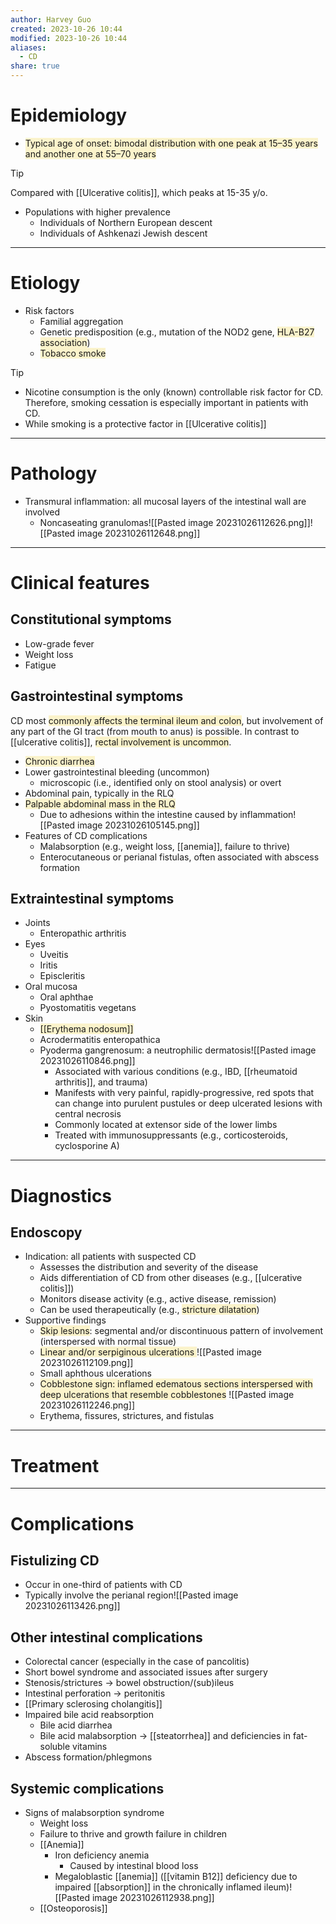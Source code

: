 ```yaml
---
author: Harvey Guo
created: 2023-10-26 10:44
modified: 2023-10-26 10:44
aliases:
  - CD
share: true
---
```

# Epidemiology
- <span style="background:rgba(240, 200, 0, 0.2)">Typical age of onset: bimodal distribution with one peak at 15–35 years and another one at 55–70 years</span>
>[!tip] 
>Compared with [[Ulcerative colitis]], which peaks at 15-35 y/o.
- Populations with higher prevalence
	- Individuals of Northern European descent
	- Individuals of Ashkenazi Jewish descent

---
# Etiology
- Risk factors
	- Familial aggregation
	- Genetic predisposition (e.g., mutation of the NOD2 gene, <span style="background:rgba(240, 200, 0, 0.2)">HLA-B27 association</span>)
	- <span style="background:rgba(240, 200, 0, 0.2)">Tobacco smoke</span>

>[!tip] 
>- Nicotine consumption is the only (known) controllable risk factor for CD. Therefore, smoking cessation is especially important in patients with CD.
>- While smoking is a protective factor in [[Ulcerative colitis]]

---
# Pathology
- Transmural inflammation: all mucosal layers of the intestinal wall are involved 
	- Noncaseating granulomas![[Pasted image 20231026112626.png]]![[Pasted image 20231026112648.png]]

---
# Clinical features
## Constitutional symptoms
- Low-grade fever
- Weight loss
- Fatigue
## Gastrointestinal symptoms
CD most <span style="background:rgba(240, 200, 0, 0.2)">commonly affects the terminal ileum and colon</span>, but involvement of any part of the GI tract (from mouth to anus) is possible. In contrast to [[ulcerative colitis]], <span style="background:rgba(240, 200, 0, 0.2)">rectal involvement is uncommon</span>. 
- <span style="background:rgba(240, 200, 0, 0.2)">Chronic diarrhea</span>
- Lower gastrointestinal bleeding (uncommon)
	- microscopic (i.e., identified only on stool analysis) or overt
- Abdominal pain, typically in the RLQ
- <span style="background:rgba(240, 200, 0, 0.2)">Palpable abdominal mass  in the RLQ  </span>
	- Due to adhesions within the intestine caused by inflammation![[Pasted image 20231026105145.png]]
- Features of CD complications
	- Malabsorption (e.g., weight loss, [[anemia]], failure to thrive)
	- Enterocutaneous or perianal fistulas, often associated with abscess formation
## Extraintestinal symptoms
- Joints
	- Enteropathic arthritis
- Eyes
	- Uveitis
	- Iritis
	- Episcleritis
- Oral mucosa
	- Oral aphthae
	- Pyostomatitis vegetans
- Skin
	- <span style="background:rgba(240, 200, 0, 0.2)">[[Erythema nodosum]]</span>
	- Acrodermatitis enteropathica
	- Pyoderma gangrenosum: a neutrophilic dermatosis![[Pasted image 20231026110846.png]]
		- Associated with various conditions (e.g., IBD, [[rheumatoid arthritis]], and trauma)
		- Manifests with very painful, rapidly-progressive, red spots that can change into purulent pustules or deep ulcerated lesions with central necrosis
		- Commonly located at extensor side of the lower limbs
		- Treated with immunosuppressants (e.g., corticosteroids, cyclosporine A)

---
# Diagnostics
## Endoscopy
- Indication: all patients with suspected CD
	- Assesses the distribution and severity of the disease
	- Aids differentiation of CD from other diseases (e.g., [[ulcerative colitis]])
	- Monitors disease activity (e.g., active disease, remission)
	- Can be used therapeutically (e.g., <span style="background:rgba(240, 200, 0, 0.2)">stricture dilatation</span>)
- Supportive findings
	- <span style="background:rgba(240, 200, 0, 0.2)">Skip lesions</span>: segmental and/or discontinuous pattern of involvement (interspersed with normal tissue)
	- <span style="background:rgba(240, 200, 0, 0.2)">Linear and/or serpiginous ulcerations </span>![[Pasted image 20231026112109.png]]
	- Small aphthous ulcerations 
	- <span style="background:rgba(240, 200, 0, 0.2)">Cobblestone sign: inflamed edematous sections interspersed with deep ulcerations that resemble cobblestones</span> ![[Pasted image 20231026112246.png]]
	- Erythema, fissures, strictures, and fistulas

---
# Treatment


---
# Complications
## Fistulizing CD
- Occur in one-third of patients with CD
- Typically involve the perianal region![[Pasted image 20231026113426.png]]
## Other intestinal complications
- Colorectal cancer (especially in the case of pancolitis)
- Short bowel syndrome and associated issues after surgery
- Stenosis/strictures → bowel obstruction/(sub)ileus
- Intestinal perforation → peritonitis
- [[Primary sclerosing cholangitis]]
- Impaired bile acid reabsorption
	- Bile acid diarrhea 
	- Bile acid malabsorption → [[steatorrhea]] and deficiencies in fat-soluble vitamins 
- Abscess formation/phlegmons
## Systemic complications
- Signs of malabsorption syndrome
	- Weight loss
	- Failure to thrive and growth failure in children
	- [[Anemia]]
		- Iron deficiency anemia
			- Caused by intestinal blood loss
		- Megaloblastic [[anemia]] ([[vitamin B12]] deficiency due to impaired [[absorption]] in the chronically inflamed ileum)![[Pasted image 20231026112938.png]]
	- [[Osteoporosis]]